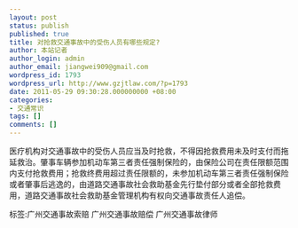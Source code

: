 ```yaml
---
layout: post
status: publish
published: true
title: 对抢救交通事故中的受伤人员有哪些规定?
author: 本站记者
author_login: admin
author_email: jiangwei909@gmail.com
wordpress_id: 1793
wordpress_url: http://www.gzjtlaw.com/?p=1793
date: 2011-05-29 09:30:28.000000000 +08:00
categories:
- 交通常识
tags: []
comments: []
---
```

医疗机构对交通事故中的受伤人员应当及时抢救，不得因抢救费用未及时支付而拖延救治。肇事车辆参加机动车第三者责任强制保险的，由保险公司在责任限额范围内支付抢救费用；抢救终费用超过责任限额的，未参加机动车第三者责任强制保险或者肇事后逃逸的，由道路交通事故社会救助基金先行垫付部分或者全部抢救费用，道路交通事故社会救助基金管理机构有权向交通事故责任人追偿。 标签:广州交通事故索赔 广州交通事故赔偿 广州交通事故律师
